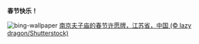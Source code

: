 
**春节快乐！**

![bing-wallpaper](https://www.bing.com/th?id=OHR.SpringFestival25Y_ZH-CN6133182159_1920x1080.jpg)
[南京夫子庙的春节许愿牌，江苏省，中国 (© lazy dragon/Shutterstock)](https://www.bing.com/search?q=2025%E5%B9%B4%E8%9B%87%E5%B9%B4%E6%98%A5%E8%8A%82&amp;form=hpcapt&amp;mkt=zh-cn)
  